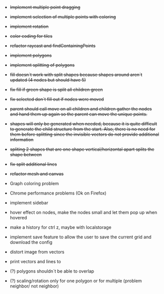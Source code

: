 * ~~Implement multiple point dragging~~
* ~~implement selection of multiple points with coloring~~
* ~~implement rotation~~
* ~~color coding for tiles~~
* ~~refactor raycast and findContainingPoints~~
* ~~implement polygons~~
* ~~implement splitting of polygons~~
* ~~fill doesn´t work with split shapes because shapes around aren´t updated (4 nodes but should have 5)~~
* ~~fix fill if green shape is split all children green~~
* ~~fix selected don´t fill out if nodes were moved~~
* ~~parent should call move on all children and children gather the nodes and hand them up again so the parent can move the unique points.~~
* ~~shapes will only be generated when needed, because it is quite difficult to generate the child structure from the start. Also, there is no need for them before splitting since the invisible vectors do not provide additional information~~
* ~~spliting 2 shapes that are one shape vertical/horizontal apart splits the shape between~~
* ~~fix split additional lines~~
* ~~refactor mesh and canvas~~
* Graph coloring problem
* Chrome performance problems (Ok on Firefox)
* implement sidebar
* hover effect on nodes, make the nodes small and let them pop up when hovered
* make a history for ctrl z, maybe with localstorage
* implement save feature to allow the user to save the current grid and download the config
* distort image from vectors
* print vectors and lines to 


* (?) polygons shouldn´t be able to overlap
* (?) scaling/rotation only for one polygon or for multiple (problem neighbor/ not neighbor)